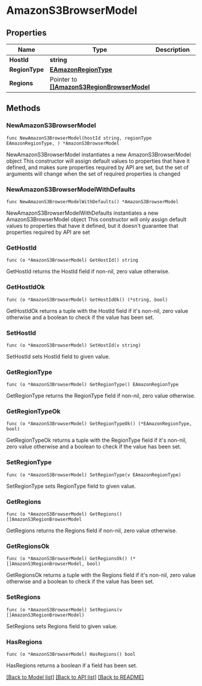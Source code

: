 # AmazonS3BrowserModel

## Properties

Name | Type | Description | Notes
------------ | ------------- | ------------- | -------------
**HostId** | **string** |  | 
**RegionType** | [**EAmazonRegionType**](EAmazonRegionType.md) |  | 
**Regions** | Pointer to [**[]AmazonS3RegionBrowserModel**](AmazonS3RegionBrowserModel.md) |  | [optional] 

## Methods

### NewAmazonS3BrowserModel

`func NewAmazonS3BrowserModel(hostId string, regionType EAmazonRegionType, ) *AmazonS3BrowserModel`

NewAmazonS3BrowserModel instantiates a new AmazonS3BrowserModel object
This constructor will assign default values to properties that have it defined,
and makes sure properties required by API are set, but the set of arguments
will change when the set of required properties is changed

### NewAmazonS3BrowserModelWithDefaults

`func NewAmazonS3BrowserModelWithDefaults() *AmazonS3BrowserModel`

NewAmazonS3BrowserModelWithDefaults instantiates a new AmazonS3BrowserModel object
This constructor will only assign default values to properties that have it defined,
but it doesn't guarantee that properties required by API are set

### GetHostId

`func (o *AmazonS3BrowserModel) GetHostId() string`

GetHostId returns the HostId field if non-nil, zero value otherwise.

### GetHostIdOk

`func (o *AmazonS3BrowserModel) GetHostIdOk() (*string, bool)`

GetHostIdOk returns a tuple with the HostId field if it's non-nil, zero value otherwise
and a boolean to check if the value has been set.

### SetHostId

`func (o *AmazonS3BrowserModel) SetHostId(v string)`

SetHostId sets HostId field to given value.


### GetRegionType

`func (o *AmazonS3BrowserModel) GetRegionType() EAmazonRegionType`

GetRegionType returns the RegionType field if non-nil, zero value otherwise.

### GetRegionTypeOk

`func (o *AmazonS3BrowserModel) GetRegionTypeOk() (*EAmazonRegionType, bool)`

GetRegionTypeOk returns a tuple with the RegionType field if it's non-nil, zero value otherwise
and a boolean to check if the value has been set.

### SetRegionType

`func (o *AmazonS3BrowserModel) SetRegionType(v EAmazonRegionType)`

SetRegionType sets RegionType field to given value.


### GetRegions

`func (o *AmazonS3BrowserModel) GetRegions() []AmazonS3RegionBrowserModel`

GetRegions returns the Regions field if non-nil, zero value otherwise.

### GetRegionsOk

`func (o *AmazonS3BrowserModel) GetRegionsOk() (*[]AmazonS3RegionBrowserModel, bool)`

GetRegionsOk returns a tuple with the Regions field if it's non-nil, zero value otherwise
and a boolean to check if the value has been set.

### SetRegions

`func (o *AmazonS3BrowserModel) SetRegions(v []AmazonS3RegionBrowserModel)`

SetRegions sets Regions field to given value.

### HasRegions

`func (o *AmazonS3BrowserModel) HasRegions() bool`

HasRegions returns a boolean if a field has been set.


[[Back to Model list]](../README.md#documentation-for-models) [[Back to API list]](../README.md#documentation-for-api-endpoints) [[Back to README]](../README.md)


